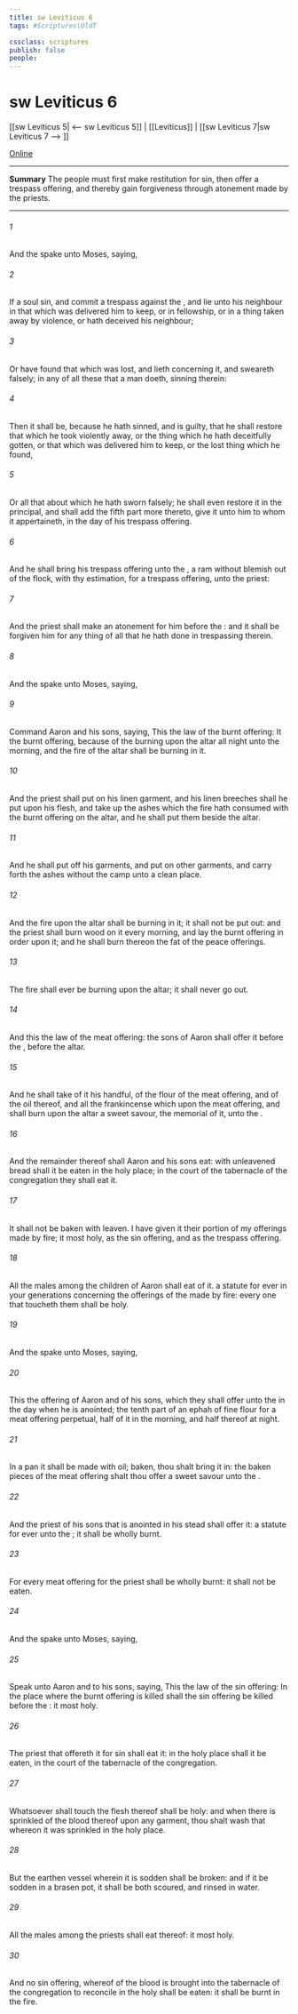 ```yaml
---
title: sw Leviticus 6
tags: #Scriptures\OldT

cssclass: scriptures
publish: false
people:
---
```


# sw Leviticus 6
[[sw Leviticus 5| <-- sw Leviticus 5]] | [[Leviticus]] | [[sw Leviticus 7|sw Leviticus 7 --> ]]

[Online](https://churchofjesuschrist.org/study/scriptures/ot/lev/6?lang=eng)

---
__Summary__
The people must first make restitution for sin, then offer a trespass offering, and thereby gain forgiveness through atonement made by the priests.

---
###### 1 
And the  spake unto Moses, saying,

###### 2 
If a soul sin, and commit a trespass against the , and lie unto his neighbour in that which was delivered him to keep, or in fellowship, or in a thing taken away by violence, or hath deceived his neighbour;

###### 3 
Or have found that which was lost, and lieth concerning it, and sweareth falsely; in any of all these that a man doeth, sinning therein:

###### 4 
Then it shall be, because he hath sinned, and is guilty, that he shall restore that which he took violently away, or the thing which he hath deceitfully gotten, or that which was delivered him to keep, or the lost thing which he found,

###### 5 
Or all that about which he hath sworn falsely; he shall even restore it in the principal, and shall add the fifth part more thereto,  give it unto him to whom it appertaineth, in the day of his trespass offering.

###### 6 
And he shall bring his trespass offering unto the , a ram without blemish out of the flock, with thy estimation, for a trespass offering, unto the priest:

###### 7 
And the priest shall make an atonement for him before the : and it shall be forgiven him for any thing of all that he hath done in trespassing therein.

###### 8 
And the  spake unto Moses, saying,

###### 9 
Command Aaron and his sons, saying, This  the law of the burnt offering: It  the burnt offering, because of the burning upon the altar all night unto the morning, and the fire of the altar shall be burning in it.

###### 10 
And the priest shall put on his linen garment, and his linen breeches shall he put upon his flesh, and take up the ashes which the fire hath consumed with the burnt offering on the altar, and he shall put them beside the altar.

###### 11 
And he shall put off his garments, and put on other garments, and carry forth the ashes without the camp unto a clean place.

###### 12 
And the fire upon the altar shall be burning in it; it shall not be put out: and the priest shall burn wood on it every morning, and lay the burnt offering in order upon it; and he shall burn thereon the fat of the peace offerings.

###### 13 
The fire shall ever be burning upon the altar; it shall never go out.

###### 14 
And this  the law of the meat offering: the sons of Aaron shall offer it before the , before the altar.

###### 15 
And he shall take of it his handful, of the flour of the meat offering, and of the oil thereof, and all the frankincense which  upon the meat offering, and shall burn  upon the altar  a sweet savour,  the memorial of it, unto the .

###### 16 
And the remainder thereof shall Aaron and his sons eat: with unleavened bread shall it be eaten in the holy place; in the court of the tabernacle of the congregation they shall eat it.

###### 17 
It shall not be baken with leaven. I have given it  their portion of my offerings made by fire; it  most holy, as  the sin offering, and as the trespass offering.

###### 18 
All the males among the children of Aaron shall eat of it.  a statute for ever in your generations concerning the offerings of the  made by fire: every one that toucheth them shall be holy.

###### 19 
And the  spake unto Moses, saying,

###### 20 
This  the offering of Aaron and of his sons, which they shall offer unto the  in the day when he is anointed; the tenth part of an ephah of fine flour for a meat offering perpetual, half of it in the morning, and half thereof at night.

###### 21 
In a pan it shall be made with oil;  baken, thou shalt bring it in:  the baken pieces of the meat offering shalt thou offer  a sweet savour unto the .

###### 22 
And the priest of his sons that is anointed in his stead shall offer it:  a statute for ever unto the ; it shall be wholly burnt.

###### 23 
For every meat offering for the priest shall be wholly burnt: it shall not be eaten.

###### 24 
And the  spake unto Moses, saying,

###### 25 
Speak unto Aaron and to his sons, saying, This  the law of the sin offering: In the place where the burnt offering is killed shall the sin offering be killed before the : it  most holy.

###### 26 
The priest that offereth it for sin shall eat it: in the holy place shall it be eaten, in the court of the tabernacle of the congregation.

###### 27 
Whatsoever shall touch the flesh thereof shall be holy: and when there is sprinkled of the blood thereof upon any garment, thou shalt wash that whereon it was sprinkled in the holy place.

###### 28 
But the earthen vessel wherein it is sodden shall be broken: and if it be sodden in a brasen pot, it shall be both scoured, and rinsed in water.

###### 29 
All the males among the priests shall eat thereof: it  most holy.

###### 30 
And no sin offering, whereof  of the blood is brought into the tabernacle of the congregation to reconcile  in the holy  shall be eaten: it shall be burnt in the fire.

